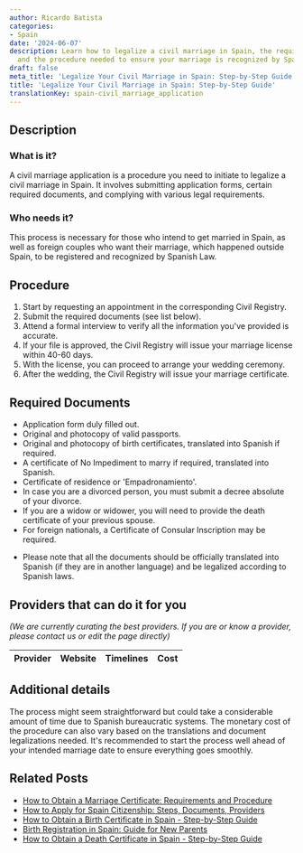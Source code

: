 ```yaml
---
author: Ricardo Batista
categories:
- Spain
date: '2024-06-07'
description: Learn how to legalize a civil marriage in Spain, the required documents,
  and the procedure needed to ensure your marriage is recognized by Spanish law.
draft: false
meta_title: 'Legalize Your Civil Marriage in Spain: Step-by-Step Guide'
title: 'Legalize Your Civil Marriage in Spain: Step-by-Step Guide'
translationKey: spain-civil_marriage_application
---
```


## Description
### What is it?
A civil marriage application is a procedure you need to initiate to legalize a civil marriage in Spain. It involves submitting application forms, certain required documents, and complying with various legal requirements.

### Who needs it?
This process is necessary for those who intend to get married in Spain, as well as foreign couples who want their marriage, which happened outside Spain, to be registered and recognized by Spanish Law.

## Procedure
1. Start by requesting an appointment in the corresponding Civil Registry.
2. Submit the required documents (see list below).
3. Attend a formal interview to verify all the information you've provided is accurate.
4. If your file is approved, the Civil Registry will issue your marriage license within 40-60 days.
5. With the license, you can proceed to arrange your wedding ceremony.
6. After the wedding, the Civil Registry will issue your marriage certificate.

## Required Documents
- Application form duly filled out.
- Original and photocopy of valid passports.
- Original and photocopy of birth certificates, translated into Spanish if required.
- A certificate of No Impediment to marry if required, translated into Spanish.
- Certificate of residence or 'Empadronamiento'.
- In case you are a divorced person, you must submit a decree absolute of your divorce.
- If you are a widow or widower, you will need to provide the death certificate of your previous spouse.
- For foreign nationals, a Certificate of Consular Inscription may be required.

* Please note that all the documents should be officially translated into Spanish (if they are in another language) and be legalized according to Spanish laws.

## Providers that can do it for you

_(We are currently curating the best providers. If you are or know a provider, please contact us or edit the page directly)_

| Provider        |     Website     |     Timelines    |       Cost      |
| --------------- | --------------- |  :-------------: | :-------------: |

## Additional details
The process might seem straightforward but could take a considerable amount of time due to Spanish bureaucratic systems. The monetary cost of the procedure can also vary based on the translations and document legalizations needed. It's recommended to start the process well ahead of your intended marriage date to ensure everything goes smoothly.


## Related Posts

- [How to Obtain a Marriage Certificate: Requirements and Procedure](https://tramitit.com/guides/spain/marriage_certificate/)
- [How to Apply for Spain Citizenship: Steps, Documents, Providers](https://tramitit.com/guides/spain/citizenship_application/)
- [How to Obtain a Birth Certificate in Spain - Step-by-Step Guide](https://tramitit.com/guides/spain/birth_certificate/)
- [Birth Registration in Spain: Guide for New Parents](https://tramitit.com/guides/spain/birth_registration/)
- [How to Obtain a Death Certificate in Spain - Step-by-Step Guide](https://tramitit.com/guides/spain/death_certificate/)